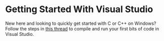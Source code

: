 # Getting Started With Visual Studio

New here and looking to quickly get started with C or C++ on Windows? Follow the steps in [this thread][dots_vs_thread]
to compile and run your first bits of code in Visual Studio.

[dots_vs_thread]: https://discord.com/channels/331718482485837825/1165492293810257920
